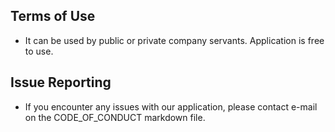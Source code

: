 
## Terms of Use

- It can be used by public or private company servants. Application is free to use.


## Issue Reporting

- If you encounter any issues with our application, please contact e-mail on the CODE_OF_CONDUCT markdown file.